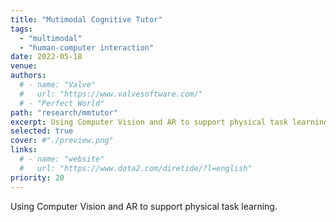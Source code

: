 ```yaml
---
title: "Mutimodal Cognitive Tutor"
tags:
  - "multimodal"
  - "human-computer interaction"
date: 2022-05-18
venue: 
authors:
  # - name: "Valve"
  #   url: "https://www.valvesoftware.com/"
  # - "Perfect World"
path: "research/mmtutor"
excerpt: Using Computer Vision and AR to support physical task learning.
selected: true
cover: #"./preview.png"
links:
  # - name: "website"
  #   url: "https://www.dota2.com/diretide/?l=english"
priority: 20
---
```


Using Computer Vision and AR to support physical task learning.
